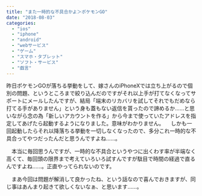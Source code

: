 ```yaml
---
title: "また一時的な不具合かよ＞ポケモンGO"
date: "2018-08-03"
categories: 
  - "ios"
  - "iphone"
  - "android"
  - "webサービス"
  - "ゲーム"
  - "スマホ・タブレット"
  - "ソフト・サービス"
  - "戯言"
---
```


昨日ポケモンGOが落ちる挙動をして、嫁さんのiPhoneXでは立ち上がるので個別の問題、というところまで絞り込んだのですがそれ以上手が打てなくなってサポートにメールしたんですが、結局「端末のリカバリを試してそれでもだめなら打てる手がありません」という身も蓋もない返信を貰ったので諦めるか……と思いながら念の為「新しいアカウントを作る」から今まで使っていたアドレスを指定してあげたら起動するようになりました。意味がわかりません。 　しかも一回起動したらそれ以降落ちる挙動を一切しなくなったので、多分これ一時的な不具合ってやつだったんだと思うんですよね……。

　本当に毎回思うんですが、一時的な不具合というやつに出くわす率が半端なく高くて、毎回頭の限界まで考えていろいろ試すんですが駄目で時間の経過で直るんですよね……。正直やってられないのです。

　まあ今回は問題が解消して良かったね、という話なので喜んでおきますが、同じ事はあんまり起きて欲しくないなぁ、と思います……。
